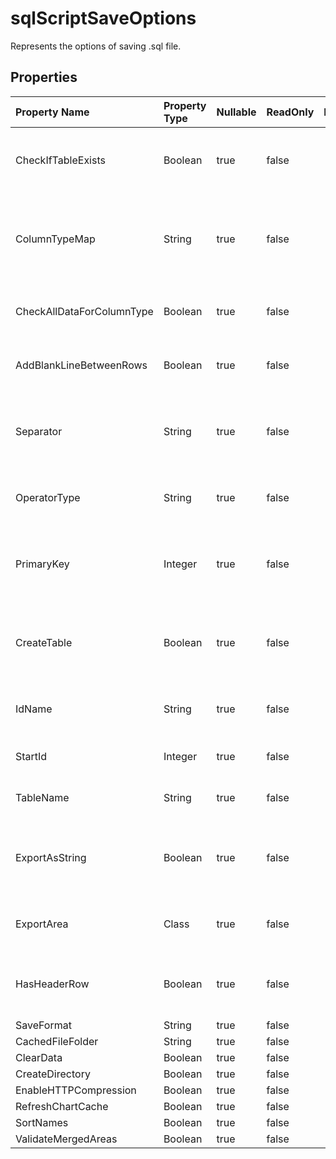 # **sqlScriptSaveOptions**

Represents the options of saving .sql file. 

## **Properties**

| Property Name | Property Type | Nullable |  ReadOnly | DefaultValue | Description | 
| :- | :- | :- |:- |  :- | :- |
|CheckIfTableExists|Boolean|true|false |  |Check if the table name exists before creating|
|ColumnTypeMap|String|true|false |  |Gets and sets the map of column type for different database.|
|CheckAllDataForColumnType|Boolean|true|false |  |Check all data to find columns' data type.|
|AddBlankLineBetweenRows|Boolean|true|false |  |Insert blank line between each data.|
|Separator|String|true|false |  |Gets and sets character separator of sql script.|
|OperatorType|String|true|false |  |Gets and sets the operator type of sql.|
|PrimaryKey|Integer|true|false |  |Represents which column is primary key of the data table.|
|CreateTable|Boolean|true|false |  |Indicates whether exporting sql of creating table.|
|IdName|String|true|false |  |Gets and sets the name of id column.|
|StartId|Integer|true|false |  |Gets and sets the start id.|
|TableName|String|true|false |  |Gets and sets the table name.|
|ExportAsString|Boolean|true|false |  |Indicates whether exporting all data as string value.|
|ExportArea|Class|true|false |  |Gets or sets the exporting range.|
|HasHeaderRow|Boolean|true|false |  |Indicates whether the range contains header row.|
|SaveFormat|String|true|false |  ||
|CachedFileFolder|String|true|false |  ||
|ClearData|Boolean|true|false |  ||
|CreateDirectory|Boolean|true|false |  ||
|EnableHTTPCompression|Boolean|true|false |  ||
|RefreshChartCache|Boolean|true|false |  ||
|SortNames|Boolean|true|false |  ||
|ValidateMergedAreas|Boolean|true|false |  ||

